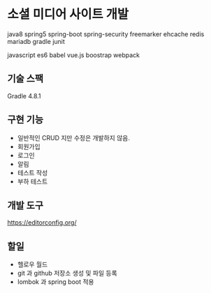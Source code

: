 # 소셜 미디어 사이트 개발

java8 spring5 spring-boot spring-security freemarker ehcache redis mariadb gradle junit

javascript es6 babel vue.js boostrap webpack



## 기술 스팩

Gradle 4.8.1



## 구현 기능

- 일반적인 CRUD 지만 수정은 개발하지 않음.
- 회원가입
- 로그인
- 알림
- 테스트 작성
- 부하 테스트



## 개발 도구

https://editorconfig.org/



## 할일

- 헬로우 월드
- git 과 github 저장소 생성 및 파일 등록
- lombok 과 spring boot 적용